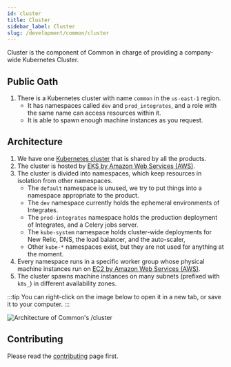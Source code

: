 ```yaml
---
id: cluster
title: Cluster
sidebar_label: Cluster
slug: /development/common/cluster
---
```


Cluster is the component of Common
in charge of providing a company-wide Kubernetes Cluster.

## Public Oath

1. There is a Kubernetes cluster with name `common`
   in the `us-east-1` region.
   - It has namespaces called `dev` and `prod_integrates`,
     and a role with the same name can access resources within it.
   - It is able to spawn enough machine instances as you request.

## Architecture

1. We have one [Kubernetes cluster](/development/stack/kubernetes)
   that is shared by all the products.
1. The cluster is hosted by
   [EKS by Amazon Web Services (AWS)](/development/stack/aws/eks).
1. The cluster is divided into namespaces,
   which keep resources in isolation from other namespaces.
   - The `default` namespace is unused,
     we try to put things into a namespace appropriate to the product.
   - The `dev` namespace
     currently holds the ephemeral environments of Integrates.
   - The `prod-integrates` namespace holds the production deployment
     of Integrates,
     and a Celery jobs server.
   - The `kube-system` namespace holds cluster-wide deployments
     for New Relic, DNS, the load balancer, and the auto-scaler,
   - Other `kube-*` namespaces exist,
     but they are not used for anything at the moment.
1. Every namespace runs in a specific worker group
   whose physical machine instances run
   on [EC2 by Amazon Web Services (AWS)](/development/stack/aws/ec2).
1. The cluster spawns machine instances
   on many subnets (prefixed with `k8s_`)
   in different availability zones.

:::tip
You can right-click on the image below
to open it in a new tab,
or save it to your computer.
:::

![Architecture of Common's /cluster](./cluster-arch.dot.svg)

## Contributing

Please read the
[contributing](/development/contributing) page first.
